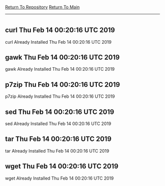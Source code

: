 [Return To Repository](https://github.com/deathbybandaid/piholeparser/)
[Return To Main](https://github.com/deathbybandaid/piholeparser/blob/master/RecentRunLogs/Mainlog.md)
____________________________________
# 
## curl Thu Feb 14 00:20:16 UTC 2019
curl Already Installed Thu Feb 14 00:20:16 UTC 2019
## gawk Thu Feb 14 00:20:16 UTC 2019
gawk Already Installed Thu Feb 14 00:20:16 UTC 2019
## p7zip Thu Feb 14 00:20:16 UTC 2019
p7zip Already Installed Thu Feb 14 00:20:16 UTC 2019
## sed Thu Feb 14 00:20:16 UTC 2019
sed Already Installed Thu Feb 14 00:20:16 UTC 2019
## tar Thu Feb 14 00:20:16 UTC 2019
tar Already Installed Thu Feb 14 00:20:16 UTC 2019
## wget Thu Feb 14 00:20:16 UTC 2019
wget Already Installed Thu Feb 14 00:20:16 UTC 2019
